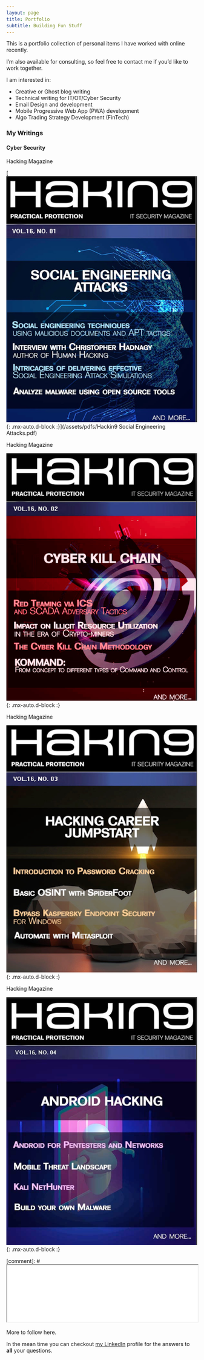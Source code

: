 ```yaml
---
layout: page
title: Portfolio
subtitle: Building Fun Stuff 
---
```


This is a portfolio collection of personal items I have worked with online recently.  

I’m also available for consulting, so feel free to contact me if you’d like to work together.

I am interested in:  

- Creative or Ghost blog writing
- Technical writing for IT/OT/Cyber Security
- Email Design and development
- Mobile Progressive Web App (PWA) development
- Algo Trading Strategy Development (FinTech)

### My Writings

#### Cyber Security

Hacking Magazine 

[![ASocial Engineering Attacks](/assets/img/Hackin9-Social-Engineering-Attacks-cover.png){: .mx-auto.d-block :}](/assets/pdfs/Hackin9 Social Engineering Attacks.pdf)

Hacking Magazine 

![Crepe](/assets/img/Hackin9-Cyber-Kill-Chain-cover.png){: .mx-auto.d-block :}

Hacking Magazine 

![Crepe](/assets/img/Hakin9-2021-insider-threats-cover.png){: .mx-auto.d-block :}

Hacking Magazine 

![Crepe](/assets/img/H9-Mobile-Threat-landscape-cover.png){: .mx-auto.d-block :}

[comment]: # <iframe src="/assets/pdfs/Hackin9 Social Engineering Attacks.pdf" width="100%" height="20%"></iframe>

More to follow here. 

In the mean time you can checkout [my LinkedIn](https://www.linkedin.com/in/syedpeer) profile for the answers to **all** your questions.
